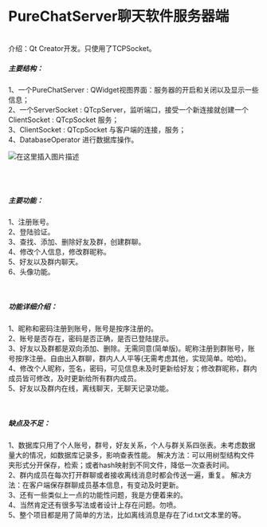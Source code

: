 # PureChatServer聊天软件服务器端

<br>
介绍：Qt Creator开发。只使用了TCPSocket。

<br>

##### 主要结构：
1、一个PureChatServer : QWidget视图界面：服务器的开启和关闭以及显示一些信息；<br>
2、一个ServerSocket : QTcpServer，监听端口，接受一个新连接就创建一个ClientSocket : QTcpSocket  服务；<br>
3、ClientSocket : QTcpSocket  与客户端的连接，服务；<br>
4、DatabaseOperator  进行数据库操作。


![在这里插入图片描述](https://img-blog.csdnimg.cn/2020060403380643.png?x-oss-process=image/watermark,type_ZmFuZ3poZW5naGVpdGk,shadow_10,text_aHR0cHM6Ly9ibG9nLmNzZG4ubmV0L3dlaXhpbl80Mzk5MjE2OQ==,size_16,color_FFFFFF,t_70#pic_center)

<br>
<br>

##### 主要功能：
1、注册账号。<br>
2、登陆验证。<br>
3、查找、添加、删除好友及群，创建群聊。<br>
4、修改个人信息，修改群昵称。<br>
5、好友以及群内聊天。<br>
6、头像功能。<br>

<br>

##### 功能详细介绍：
1、昵称和密码注册到账号，账号是按序注册的。<br>
2、账号是否存在，密码是否正确，是否已登陆提示。<br>
3、好友以及群都是双向添加、删除。无需同意(简单版)。昵称注册到群账号，账号按序注册。自由出入群聊，群内人人平等(无需考虑其他，实现简单。哈哈)。<br>
4、修改个人昵称，签名，密码，可见信息未及时更新给好友；修改群昵称，群内成员皆可修改，及时更新给所有群内成员。<br>
5、好友以及群内在线，离线聊天，无聊天记录功能。

<br>

##### 缺点及不足：
1、数据库只用了个人账号，群号，好友关系，个人与群关系四张表。未考虑数据量大的情况，如数据库记录多，影响查表性能。
解决方法：可以用树型结构文件夹形式分开保存，检索；或者hash映射到不同文件，降低一次查表时间。<br>
2、群内成员在每次打开群聊或者接收离线消息时都会传送一遍，重复。
解决方法：在客户端保存群聊成员基本信息，有变动及时更新。<br>
3、还有一些类似上一点的功能性问题，我是方便着来的。<br>
4、当然肯定还有很多写法或者设计上存在问题。勿喷。<br>
5、整个项目都是用了简单的方法，比如离线消息是存在了id.txt文本里的等。<br>

